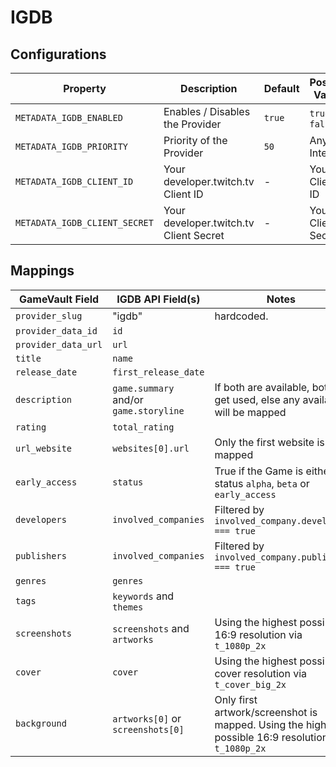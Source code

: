 # IGDB

## Configurations

| Property                      | Description                            | Default | Possible Values    |
| ----------------------------- | -------------------------------------- | ------- | ------------------ |
| `METADATA_IGDB_ENABLED`       | Enables / Disables the Provider        | `true`  | `true`, `false`    |
| `METADATA_IGDB_PRIORITY`      | Priority of the Provider               | `50`    | Any Integer        |
| `METADATA_IGDB_CLIENT_ID`     | Your developer.twitch.tv Client ID     | -       | Your Client-ID     |
| `METADATA_IGDB_CLIENT_SECRET` | Your developer.twitch.tv Client Secret | -       | Your Client-Secret |

## Mappings

| GameVault Field     | IGDB API Field(s)                      | Notes                                                                                                |
| ------------------- | -------------------------------------- | ---------------------------------------------------------------------------------------------------- |
| `provider_slug`     | "igdb"                                 | hardcoded.                                                                                           |
| `provider_data_id`  | `id`                                   |                                                                                                      |
| `provider_data_url` | `url`                                  |                                                                                                      |
| `title`             | `name`                                 |                                                                                                      |
| `release_date`      | `first_release_date`                   |                                                                                                      |
| `description`       | `game.summary` and/or `game.storyline` | If both are available, both get used, else any available will be mapped                              |
| `rating`            | `total_rating`                         |                                                                                                      |
| `url_website`       | `websites[0].url`                      | Only the first website is mapped                                                                     |
| `early_access`      | `status`                               | True if the Game is either in status `alpha`, `beta` or `early_access`                               |
| `developers`        | `involved_companies`                   | Filtered by `involved_company.developer === true`                                                    |
| `publishers`        | `involved_companies`                   | Filtered by `involved_company.publisher === true`                                                    |
| `genres`            | `genres`                               |                                                                                                      |
| `tags`              | `keywords` and `themes`                |                                                                                                      |
| `screenshots`       | `screenshots` and `artworks`           | Using the highest possible 16:9 resolution via `t_1080p_2x`                                          |
| `cover`             | `cover`                                | Using the highest possible cover resolution via `t_cover_big_2x`                                     |
| `background`        | `artworks[0]` or `screenshots[0]`      | Only first artwork/screenshot is mapped. Using the highest possible 16:9 resolution via `t_1080p_2x` |
